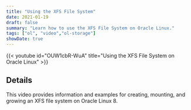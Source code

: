 ```yaml
---
title: "Using the XFS File System"
date: 2021-01-19
draft: false
summary: "Learn how to use the XFS File System on Oracle Linux."
tags: ["ol", "video","ol-storage"]
showDate: true
---
```


{{< youtube id="OUW1cbR-WuA" title="Using the XFS File System on Oracle Linux" >}}

## Details

This video provides information and examples for creating, mounting, and growing an XFS file system on Oracle Linux 8.
